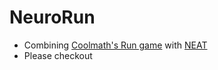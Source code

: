 # NeuroRun

* Combining [Coolmath's Run game](https://www.coolmathgames.com/0-run) with [NEAT](https://www.cs.ucf.edu/~kstanley/neat.html)
* Please checkout 

